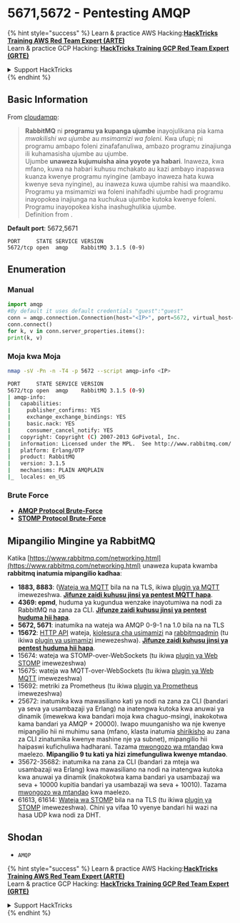 # 5671,5672 - Pentesting AMQP

{% hint style="success" %}
Learn & practice AWS Hacking:<img src="../.gitbook/assets/arte.png" alt="" data-size="line">[**HackTricks Training AWS Red Team Expert (ARTE)**](https://training.hacktricks.xyz/courses/arte)<img src="../.gitbook/assets/arte.png" alt="" data-size="line">\
Learn & practice GCP Hacking: <img src="../.gitbook/assets/grte.png" alt="" data-size="line">[**HackTricks Training GCP Red Team Expert (GRTE)**<img src="../.gitbook/assets/grte.png" alt="" data-size="line">](https://training.hacktricks.xyz/courses/grte)

<details>

<summary>Support HackTricks</summary>

* Check the [**subscription plans**](https://github.com/sponsors/carlospolop)!
* **Join the** 💬 [**Discord group**](https://discord.gg/hRep4RUj7f) or the [**telegram group**](https://t.me/peass) or **follow** us on **Twitter** 🐦 [**@hacktricks\_live**](https://twitter.com/hacktricks_live)**.**
* **Share hacking tricks by submitting PRs to the** [**HackTricks**](https://github.com/carlospolop/hacktricks) and [**HackTricks Cloud**](https://github.com/carlospolop/hacktricks-cloud) github repos.

</details>
{% endhint %}

## Basic Information

From [cloudamqp](https://www.cloudamqp.com/blog/2015-05-18-part1-rabbitmq-for-beginners-what-is-rabbitmq.html):

> **RabbitMQ** ni **programu ya kupanga ujumbe** inayojulikana pia kama _mwakilishi wa ujumbe_ au _msimamizi wa foleni._ Kwa ufupi; ni programu ambapo foleni zinafafanuliwa, ambazo programu zinajiunga ili kuhamasisha ujumbe au ujumbe.\
> Ujumbe **unaweza kujumuisha aina yoyote ya habari**. Inaweza, kwa mfano, kuwa na habari kuhusu mchakato au kazi ambayo inapaswa kuanza kwenye programu nyingine (ambayo inaweza hata kuwa kwenye seva nyingine), au inaweza kuwa ujumbe rahisi wa maandiko. Programu ya msimamizi wa foleni inahifadhi ujumbe hadi programu inayopokea inajiunga na kuchukua ujumbe kutoka kwenye foleni. Programu inayopokea kisha inashughulikia ujumbe.\
> Definition from .

**Default port**: 5672,5671
```
PORT     STATE SERVICE VERSION
5672/tcp open  amqp    RabbitMQ 3.1.5 (0-9)
```
## Enumeration

### Manual
```python
import amqp
#By default it uses default credentials "guest":"guest"
conn = amqp.connection.Connection(host="<IP>", port=5672, virtual_host="/")
conn.connect()
for k, v in conn.server_properties.items():
print(k, v)
```
### Moja kwa Moja
```bash
nmap -sV -Pn -n -T4 -p 5672 --script amqp-info <IP>

PORT     STATE SERVICE VERSION
5672/tcp open  amqp    RabbitMQ 3.1.5 (0-9)
| amqp-info:
|   capabilities:
|     publisher_confirms: YES
|     exchange_exchange_bindings: YES
|     basic.nack: YES
|     consumer_cancel_notify: YES
|   copyright: Copyright (C) 2007-2013 GoPivotal, Inc.
|   information: Licensed under the MPL.  See http://www.rabbitmq.com/
|   platform: Erlang/OTP
|   product: RabbitMQ
|   version: 3.1.5
|   mechanisms: PLAIN AMQPLAIN
|_  locales: en_US
```
### Brute Force

* [**AMQP Protocol Brute-Force**](../generic-hacking/brute-force.md#amqp-activemq-rabbitmq-qpid-joram-and-solace)
* [**STOMP Protocol Brute-Force**](../generic-hacking/brute-force.md#stomp-activemq-rabbitmq-hornetq-and-openmq)

## Mipangilio Mingine ya RabbitMQ

Katika [https://www.rabbitmq.com/networking.html](https://www.rabbitmq.com/networking.html) unaweza kupata kwamba **rabbitmq inatumia mipangilio kadhaa**:

* **1883, 8883**: ([Wateja wa MQTT](http://mqtt.org) bila na na TLS, ikiwa [plugin ya MQTT](https://www.rabbitmq.com/mqtt.html) imewezeshwa. [**Jifunze zaidi kuhusu jinsi ya pentest MQTT hapa**](1883-pentesting-mqtt-mosquitto.md).
* **4369: epmd**, huduma ya kugundua wenzake inayotumiwa na nodi za RabbitMQ na zana za CLI. [**Jifunze zaidi kuhusu jinsi ya pentest huduma hii hapa**](4369-pentesting-erlang-port-mapper-daemon-epmd.md).
* **5672, 5671**: inatumika na wateja wa AMQP 0-9-1 na 1.0 bila na na TLS
* **15672**: [HTTP API](https://www.rabbitmq.com/management.html) wateja, [kiolesura cha usimamizi](https://www.rabbitmq.com/management.html) na [rabbitmqadmin](https://www.rabbitmq.com/management-cli.html) (tu ikiwa [plugin ya usimamizi](https://www.rabbitmq.com/management.html) imewezeshwa). [**Jifunze zaidi kuhusu jinsi ya pentest huduma hii hapa**](15672-pentesting-rabbitmq-management.md).
* 15674: wateja wa STOMP-over-WebSockets (tu ikiwa [plugin ya Web STOMP](https://www.rabbitmq.com/web-stomp.html) imewezeshwa)
* 15675: wateja wa MQTT-over-WebSockets (tu ikiwa [plugin ya Web MQTT](https://www.rabbitmq.com/web-mqtt.html) imewezeshwa)
* 15692: metriki za Prometheus (tu ikiwa [plugin ya Prometheus](https://www.rabbitmq.com/prometheus.html) imewezeshwa)
* 25672: inatumika kwa mawasiliano kati ya nodi na zana za CLI (bandari ya seva ya usambazaji ya Erlang) na inatengwa kutoka kwa anuwai ya dinamik (imewekwa kwa bandari moja kwa chaguo-msingi, inakokotwa kama bandari ya AMQP + 20000). Iwapo muunganisho wa nje kwenye mipangilio hii ni muhimu sana (mfano, klasta inatumia [shirikisho](https://www.rabbitmq.com/federation.html) au zana za CLI zinatumika kwenye mashine nje ya subnet), mipangilio hii haipaswi kufichuliwa hadharani. Tazama [mwongozo wa mtandao](https://www.rabbitmq.com/networking.html) kwa maelezo. **Mipangilio 9 tu kati ya hizi zimefunguliwa kwenye mtandao**.
* 35672-35682: inatumika na zana za CLI (bandari za mteja wa usambazaji wa Erlang) kwa mawasiliano na nodi na inatengwa kutoka kwa anuwai ya dinamik (inakokotwa kama bandari ya usambazaji wa seva + 10000 kupitia bandari ya usambazaji wa seva + 10010). Tazama [mwongozo wa mtandao](https://www.rabbitmq.com/networking.html) kwa maelezo.
* 61613, 61614: [Wateja wa STOMP](https://stomp.github.io/stomp-specification-1.2.html) bila na na TLS (tu ikiwa [plugin ya STOMP](https://www.rabbitmq.com/stomp.html) imewezeshwa). Chini ya vifaa 10 vyenye bandari hii wazi na hasa UDP kwa nodi za DHT.

## Shodan

* `AMQP`

{% hint style="success" %}
Learn & practice AWS Hacking:<img src="../.gitbook/assets/arte.png" alt="" data-size="line">[**HackTricks Training AWS Red Team Expert (ARTE)**](https://training.hacktricks.xyz/courses/arte)<img src="../.gitbook/assets/arte.png" alt="" data-size="line">\
Learn & practice GCP Hacking: <img src="../.gitbook/assets/grte.png" alt="" data-size="line">[**HackTricks Training GCP Red Team Expert (GRTE)**<img src="../.gitbook/assets/grte.png" alt="" data-size="line">](https://training.hacktricks.xyz/courses/grte)

<details>

<summary>Support HackTricks</summary>

* Check the [**subscription plans**](https://github.com/sponsors/carlospolop)!
* **Join the** 💬 [**Discord group**](https://discord.gg/hRep4RUj7f) or the [**telegram group**](https://t.me/peass) or **follow** us on **Twitter** 🐦 [**@hacktricks\_live**](https://twitter.com/hacktricks_live)**.**
* **Share hacking tricks by submitting PRs to the** [**HackTricks**](https://github.com/carlospolop/hacktricks) and [**HackTricks Cloud**](https://github.com/carlospolop/hacktricks-cloud) github repos.

</details>
{% endhint %}

